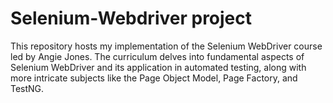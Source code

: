 # Selenium-Webdriver project
This repository hosts my implementation of the Selenium WebDriver course led by Angie Jones. The curriculum delves into fundamental aspects of Selenium WebDriver and its application in automated testing, along with more intricate subjects like the Page Object Model, Page Factory, and TestNG.
